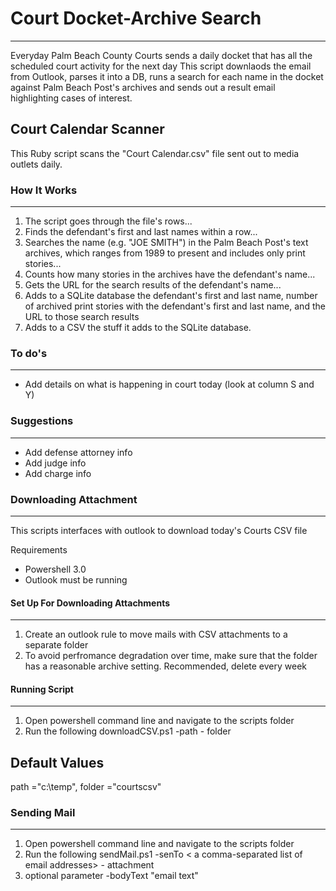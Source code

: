 # Court Docket-Archive Search
---
Everyday Palm Beach County Courts sends a daily docket that has all the scheduled court activity for the next day
This script downlaods the email from Outlook, parses it into a DB, runs a search for each name in the docket against Palm Beach Post's archives and sends out a result email highlighting cases of interest.

## Court Calendar Scanner 
This Ruby script scans the "Court Calendar.csv" file sent out to media outlets daily. 

### How It Works
---
1. The script goes through the file's rows...
2. Finds the defendant's first and last names within a row...
3. Searches the name (e.g. "JOE SMITH") in the Palm Beach Post's text archives, which ranges from 1989 to present and includes only print stories...
4. Counts how many stories in the archives have the defendant's name...
5. Gets the URL for the search results of the defendant's name...
6. Adds to a SQLite database the defendant's first and last name, number of archived print stories with the defendant's first and last name, and the URL to those search results
7. Adds to a CSV the stuff it adds to the SQLite database.


### To do's
---
- Add details on what is happening in court today (look at column S and Y)


### Suggestions
---
- Add defense attorney info
- Add judge info
- Add charge info


### Downloading Attachment
---
This scripts interfaces with outlook to download today's Courts CSV file

Requirements
* Powershell 3.0
* Outlook must be running



#### Set Up For Downloading Attachments
---
1. Create an outlook rule to move mails with CSV attachments to a separate folder
2. To avoid perfromance degradation over time, make sure that the folder has a reasonable archive setting. Recommended, delete every week

#### Running Script
---
1. Open powershell command line and navigate to the scripts folder
2. Run the following
	downloadCSV.ps1 -path <folder path of where to download the file to> - folder <name of the outlook folder to search in>
	
Default Values
---
path ="c:\temp",
folder ="courtscsv"

### Sending Mail
--------------
1. Open powershell command line and navigate to the scripts folder
2. Run the following
	sendMail.ps1 -senTo < a comma-separated list of email addresses> - attachment <full path of the file to attach>
3. optional parameter
	-bodyText "email text"